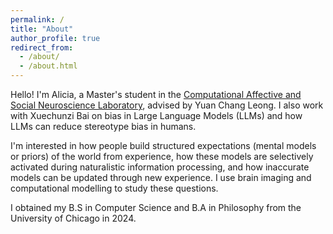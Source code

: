 ```yaml
---
permalink: /
title: "About"
author_profile: true
redirect_from:
  - /about/
  - /about.html
---
```

Hello! I'm Alicia, a Master's student in the [Computational Affective and Social Neuroscience Laboratory](https://mcnlab.uchicago.edu/), advised by Yuan Chang Leong. I also work with Xuechunzi Bai on bias in Large Language Models (LLMs) and how LLMs can reduce stereotype bias in humans.

I'm interested in how people build structured expectations (mental models or priors) of the world from experience, how these models are selectively activated during naturalistic information processing, and how inaccurate models can be updated through new experience. I use brain imaging and computational modelling to study these questions. 

I obtained my B.S in Computer Science and B.A in Philosophy from the University of Chicago in 2024.
